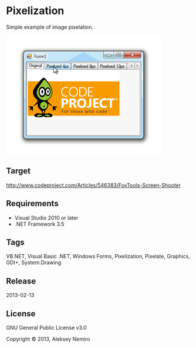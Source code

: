 ﻿# Pixelization

Simple example of image pixelation.

![Preview](preview.gif)

## Target

http://www.codeproject.com/Articles/546383/FoxTools-Screen-Shooter

## Requirements

* Visual Studio 2010 or later
* .NET Framework 3.5

## Tags 

VB.NET, Visual Basic .NET, Windows Forms, Pixelization, Pixelate, Graphics, GDI+, System.Drawing

## Release

2013-02-13

## License

GNU General Public License v3.0

Copyright © 2013, Aleksey Nemiro
